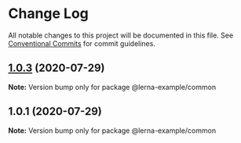 # Change Log

All notable changes to this project will be documented in this file.
See [Conventional Commits](https://conventionalcommits.org) for commit guidelines.

## [1.0.3](https://github.com/gfgabrielfranca/lerna-example/compare/v1.0.2...v1.0.3) (2020-07-29)

**Note:** Version bump only for package @lerna-example/common





## 1.0.1 (2020-07-29)

**Note:** Version bump only for package @lerna-example/common
